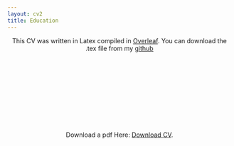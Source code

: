 ```yaml
---
layout: cv2
title: Education
---
```

<p align="center">
This CV was written in Latex compiled in <a href="https://www.overleaf.com">Overleaf</a>. You can download the .tex file from my 
<a href="https://jesusthebotanist.github.io/assets/code/cv.tex">github</a> 

<p align="center">
<object data="https://jesusthebotanist.github.io/assets/pdfs/CV_Aug2019.pdf" type="application/pdf" width="700px" height="700px">
    <embed src="https://drive.google.com/viewerng/viewer?embedded=true&url=https://jesusthebotanist.github.io/assets/pdfs/CV_Aug2019.pdf">
        <p> Download a pdf Here: <a href="https://jesusthebotanist.github.io/assets/pdfs/CV_Aug2019.pdf">Download CV</a>.</p>
</object>


